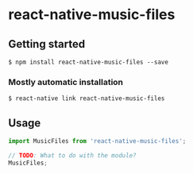 # react-native-music-files

## Getting started

`$ npm install react-native-music-files --save`

### Mostly automatic installation

`$ react-native link react-native-music-files`

## Usage
```javascript
import MusicFiles from 'react-native-music-files';

// TODO: What to do with the module?
MusicFiles;
```
